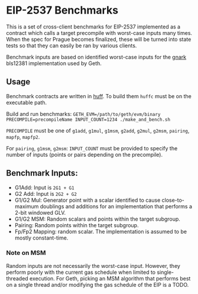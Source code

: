 # EIP-2537 Benchmarks

This is a set of cross-client benchmarks for EIP-2537 implemented as a contract which calls a target precompile with worst-case inputs many times.  When the spec for Prague becomes finalized, these will be turned into state tests so that they can easily be ran by various clients.

Benchmark inputs are based on identified worst-case inputs for the [gnark](https://github.com/Consensys/gnark-crypto/tree/master/ecc/bls12-381) bls12381 implementation used by Geth.

## Usage

Benchmark contracts are written in [huff](https://github.com/huff-language/huff-rs).  To build them `huffc` must be on the executable path.

Build and run benchmarks:  `GETH_EVM=/path/to/geth/evm/binary PRECOMPILE=precompileName INPUT_COUNT=1234 ./make_and_bench.sh`

`PRECOMPILE` must be one of `g1add`, `g1mul`, `g1msm`, `g2add`, `g2mul`, `g2msm`, `pairing`, `mapfp`, `mapfp2`.

For `pairing`, `g1msm`, `g2msm`: `INPUT_COUNT` must be provided to specify the number of inputs (points or pairs depending on the precompile).

## Benchmark Inputs:
* G1Add: Input is `2G1 + G1`
* G2 Add: Input is `2G2 + G2`
* G1/G2 Mul: Generator point with a scalar identified to cause close-to-maximum doublings and additions for an implementation that performs a 2-bit windowed GLV.
* G1/G2 MSM: Random scalars and points within the target subgroup.
* Pairing: Random points within the target subgroup.
* Fp/Fp2 Mapping: random scalar.  The implementation is assumed to be mostly constant-time.

### Note on MSM
Random inputs are not necessarily the worst-case input. However, they perform poorly with the current gas schedule when limited to single-threaded execution.  For Geth, picking an MSM algorithm that performs best on a single thread and/or modifying the gas schedule of the EIP is a TODO.
